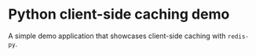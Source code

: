 # Python client-side caching demo

A simple demo application that showcases client-side caching with `redis-py`.
